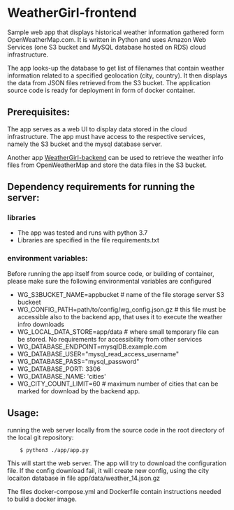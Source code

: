 # WeatherGirl-frontend

Sample web app that displays historical weather information gathered form OpenWeatherMap.com. It is written in Python and uses Amazon Web Services (one S3 bucket and MySQL database hosted on RDS) cloud infrastructure.

The app looks-up the database to get list of filenames that contain weather information related to a specified geolocation (city, country). It then displays the data from JSON files retrieved from the S3 bucket. The application source code is ready for deployment in form of docker container.

## Prerequisites:
The app serves as a web UI to display data stored in the cloud infrastructure. The app must have access to the respective services, namely the S3 bucket and the mysql database server.
 
Another app [WeatherGirl-backend](https://github.com/daveraees/WeatherGirl-backend)  can be used to retrieve the weather info files from OpenWeatherMap and store the data files in the S3 bucket.
 
 
## Dependency requirements for running the server:

### libraries
- The app was tested and runs with python 3.7
- Libraries are specified in the file requirements.txt

### environment variables:
Before running the app itself from source code, or building of container, please make sure the following environmental variables are configured

- WG_S3BUCKET_NAME=appbucket # name of the file storage  server S3 buckeet
- WG_CONFIG_PATH=path/to/config/wg_config.json.gz # this file must be accessible also to the backend app, that uses it to execute the weather infro downloads
- WG_LOCAL_DATA_STORE=app/data # where small temporary file can be stored. No requirements for accessibility from other services
- WG_DATABASE_ENDPOINT=mysqlDB.example.com
- WG_DATABASE_USER="mysql_read_access_username"
- WG_DATABASE_PASS="mysql_password"
- WG_DATABASE_PORT: 3306
- WG_DATABASE_NAME: 'cities'
- WG_CITY_COUNT_LIMIT=60 # maximum number of cities that can be marked for download by the backend app.

## Usage:

running the web server locally from the source code in the root directory of the local git repository:

        $ python3 ./app/app.py
        
This will start the web server. The app will try to download the configuration file. If the config download fail, it will create new config, using the city locaiton database in file app/data/weather_14.json.gz

The files docker-compose.yml and Dockerfile contain instructions needed to build a docker image.

